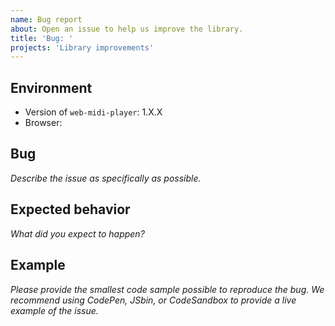 ```yaml
---
name: Bug report
about: Open an issue to help us improve the library.
title: 'Bug: '
projects: 'Library improvements'
---
```


## Environment

- Version of `web-midi-player`: 1.X.X
- Browser: 

## Bug

*Describe the issue as specifically as possible.*

## Expected behavior

*What did you expect to happen?*

## Example

*Please provide the smallest code sample possible to reproduce the bug.*
*We recommend using CodePen, JSbin, or CodeSandbox to provide a live example of the issue.*

